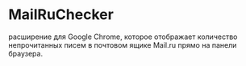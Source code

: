 # MailRuChecker
расширение для Google Chrome, которое отображает количество непрочитанных писем в почтовом ящике Mail.ru прямо на панели браузера.
